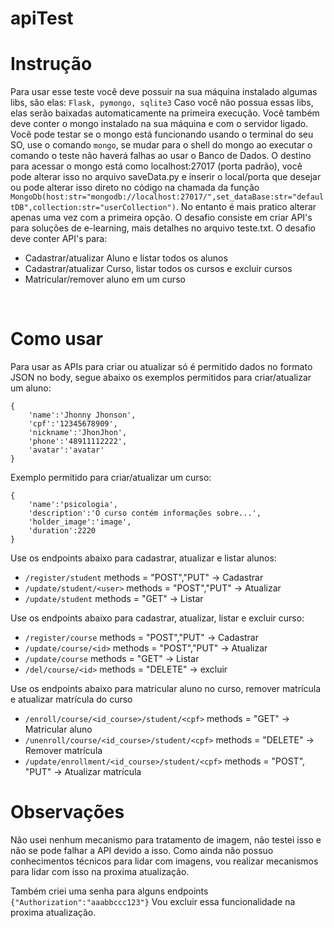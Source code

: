 # apiTest

# Instrução

Para usar esse teste você deve possuir na sua máquina instalado algumas libs, são elas: `Flask, pymongo, sqlite3`
Caso você não possua essas libs, elas serão baixadas automaticamente na primeira execução.
Você também deve conter o mongo instalado na sua máquina e com o servidor ligado. Você pode testar
se o mongo está funcionando usando o terminal do seu SO, use o comando `mongo`, se mudar para o shell do mongo
ao executar o comando o teste não haverá falhas ao usar o Banco de Dados. O destino para acessar o mongo está como
localhost:27017 (porta padrão), você pode alterar isso no arquivo saveData.py e inserir o local/porta que desejar ou
pode alterar isso direto no código na chamada da função `MongoDb(host:str="mongodb://localhost:27017/",set_dataBase:str="defaultDB",collection:str="userCollection")`. No entanto é mais pratico alterar apenas uma vez
com a primeira opção.
O desafio consiste em criar API's para soluções de e-learning, mais detalhes no arquivo teste.txt.
O desafio deve conter API's para:

- Cadastrar/atualizar Aluno e listar todos os alunos
- Cadastrar/atualizar Curso, listar todos os cursos e excluir cursos
- Matricular/remover aluno em um curso

<br>

# Como usar

Para usar as APIs para criar ou atualizar só é permitido dados no formato JSON no body, segue abaixo os exemplos permitidos para criar/atualizar um aluno:

    {
        'name':'Jhonny Jhonson',
        'cpf':'12345678909',
        'nickname':'JhonJhon',
        'phone':'48911112222',
        'avatar':'avatar'
    }

Exemplo permitido para criar/atualizar um curso:

    {  
        'name':'psicologia',
        'description':'O curso contém informações sobre...',
        'holder_image':'image',
        'duration':2220
    }

Use os endpoints abaixo para cadastrar, atualizar e listar alunos:

- `/register/student` methods = "POST","PUT" -> Cadastrar
- `/update/student/<user>` methods = "POST","PUT" -> Atualizar
- `/update/student` methods = "GET" -> Listar

Use os endpoints abaixo para cadastrar, atualizar, listar e excluir curso:

- `/register/course` methods = "POST","PUT" -> Cadastrar
- `/update/course/<id>` methods = "POST","PUT" -> Atualizar
- `/update/course` methods = "GET" -> Listar
- `/del/course/<id>` methods = "DELETE" -> excluir

Use os endpoints abaixo para matricular aluno no curso, remover matrícula e atualizar matrícula do curso

- `/enroll/course/<id_course>/student/<cpf>` methods = "GET" -> Matricular aluno
- `/unenroll/course/<id_course>/student/<cpf>` methods = "DELETE" -> Remover matrícula
- `/update/enrollment/<id_course>/student/<cpf>` methods = "POST", "PUT" -> Atualizar matrícula

# Observações

Não usei nenhum mecanismo para tratamento de imagem, não testei isso e não se pode falhar a API devido a isso.
Como ainda não possuo conhecimentos técnicos para lidar com imagens, vou realizar mecanismos para lidar com isso na proxima atualização.

Também criei uma senha para alguns endpoints `{"Authorization":"aaabbccc123"}`
Vou excluir essa funcionalidade na proxima atualização.
